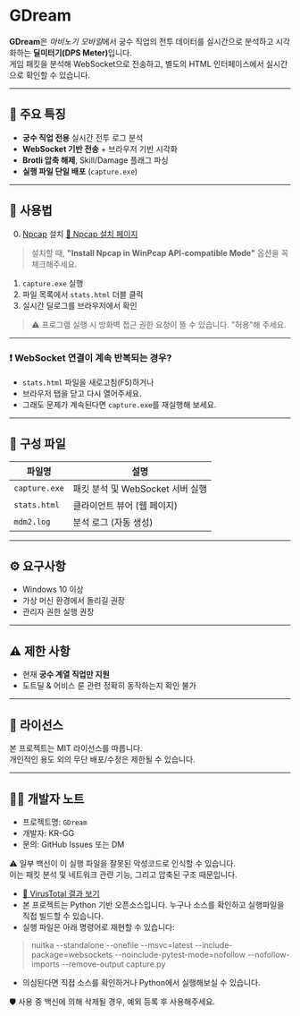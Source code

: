 
# GDream

**GDream**은 *마비노기 모바일*에서 궁수 직업의 전투 데이터를 실시간으로 분석하고 시각화하는 <strong>**딜미터기**(DPS Meter)</strong>입니다.  
게임 패킷을 분석해 WebSocket으로 전송하고, 별도의 HTML 인터페이스에서 실시간으로 확인할 수 있습니다.

---

## 🎯 주요 특징

- **궁수 직업 전용** 실시간 전투 로그 분석
- **WebSocket 기반 전송** + 브라우저 기반 시각화
- **Brotli 압축 해제**, Skill/Damage 플래그 파싱
- **실행 파일 단일 배포** (`capture.exe`)

---

## 🚀 사용법

0. [Npcap](https://nmap.org/npcap/) 설치 [🔗 Npcap 설치 페이지](https://nmap.org/npcap/)
> 설치할 때, **"Install Npcap in WinPcap API-compatible Mode"** 옵션을 꼭 체크해주세요.
1. `capture.exe` 실행  
2. 파일 목록에서 `stats.html` 더블 클릭  
3. 실시간 딜로그를 브라우저에서 확인

> ⚠ 프로그램 실행 시 방화벽 접근 권한 요청이 뜰 수 있습니다. "허용"해 주세요.

---

### ❗ WebSocket 연결이 계속 반복되는 경우?

- `stats.html` 파일을 새로고침(F5)하거나
- 브라우저 탭을 닫고 다시 열어주세요.
- 그래도 문제가 계속된다면 `capture.exe`를 재실행해 보세요.

---

## 📁 구성 파일

| 파일명          | 설명                          |
|----------------|------------------------------|
| `capture.exe`  | 패킷 분석 및 WebSocket 서버 실행|
| `stats.html`   | 클라이언트 뷰어 (웹 페이지)      |
| `mdm2.log`     | 분석 로그 (자동 생성)           |

---

## ⚙️ 요구사항

- Windows 10 이상
- 가상 머신 환경에서 돌리길 권장
- 관리자 권한 실행 권장

---

## ⚠️ 제한 사항

- 현재 **궁수 계열 직업만 지원**
- 도트딜 & 어비스 룬 관련 정확히 동작하는지 확인 불가

---

## 📄 라이선스

본 프로젝트는 MIT 라이선스를 따릅니다.  
개인적인 용도 외의 무단 배포/수정은 제한될 수 있습니다.

---

## 🙋‍♂️ 개발자 노트

- 프로젝트명: `GDream`  
- 개발자: KR-GG  
- 문의: GitHub Issues 또는 DM


⚠️ 일부 백신이 이 실행 파일을 잘못된 악성코드로 인식할 수 있습니다.  
이는 패킷 분석 및 네트워크 관련 기능, 그리고 압축된 구조 때문입니다.

- [🔗 VirusTotal 결과 보기](https://www.virustotal.com/gui/file/7fd66e12e02e5943ec60b14bb02bfd485ef5e5c26e478b5f4c477c41b2db348e?nocache=1)
- 본 프로젝트는 Python 기반 오픈소스입니다. 누구나 소스를 확인하고 실행파일을 직접 빌드할 수 있습니다.
- 실행 파일은 아래 명령어로 재현할 수 있습니다:
> nuitka --standalone --onefile --msvc=latest --include-package=websockets --noinclude-pytest-mode=nofollow --nofollow-imports --remove-output capture.py
- 의심된다면 직접 소스를 확인하거나 Python에서 실행해보실 수 있습니다.

🛡 사용 중 백신에 의해 삭제될 경우, 예외 등록 후 사용해주세요.